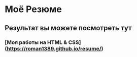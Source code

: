 # Моё Резюме
## Результат вы можете посмотреть тут 
### [Моя работы на HTML & CSS] (https://roman1389.github.io/resume/)
